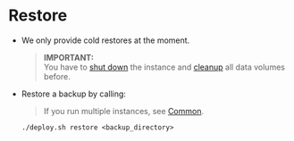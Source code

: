 # Restore 
 
- We only provide cold restores at the moment.  

    > **IMPORTANT:**     
      You have to [shut down](../shutdown/README.md) the instance and [cleanup](../cleanup/README.md) all data volumes before. 

- Restore a backup by calling: 

    > If you run multiple instances, see [Common](../../common/README.md#multi-instance-support).
      
    ```
    ./deploy.sh restore <backup_directory> 
    ```
